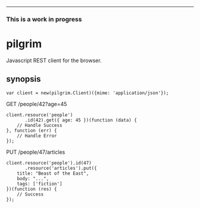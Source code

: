 
------------------------------

### This is a work in progress

pilgrim
=======

Javascript REST client for the browser.

synopsis
--------

    var client = new(pilgrim.Client)({mime: 'application/json'});

GET /people/42?age=45

    client.resource('people')
           .id(42).get({ age: 45 })(function (data) {
        // Handle Success 
    }, function (err) {
        // Handle Error  
    });

PUT /people/47/articles

    client.resource('people').id(47)
           .resource('articles').put({
        title: "Beast of the East",
        body: "...",
        tags: ['fiction']
    })(function (res) {
        // Success
    });

